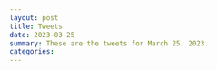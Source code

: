 ```yaml
---
layout: post
title: Tweets
date: 2023-03-25
summary: These are the tweets for March 25, 2023.
categories:
---
```


